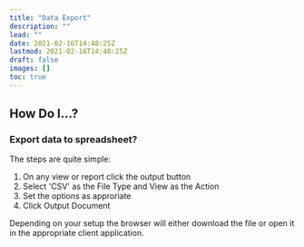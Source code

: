 ```yaml
---
title: "Data Export"
description: ""
lead: ""
date: 2021-02-16T14:48:25Z
lastmod: 2021-02-16T14:48:25Z
draft: false
images: []
toc: true
---
```


## How Do I...?

### Export data to spreadsheet?

The steps are quite simple:

 1. On any view or report click the output button
 2. Select 'CSV' as the File Type and View as the Action
 3. Set the options as approriate
 4. Click Output Document

Depending on your setup the browser will either download the file or open it in the appropriate client application.
